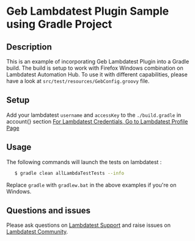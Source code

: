 # Geb Lambdatest Plugin Sample using Gradle Project

## Description

This is an example of incorporating Geb Lambdatest Plugin into a Gradle build.
The build is setup to work with Firefox Windows combination on Lambdatest Automation Hub. To use it with different capabilities, please have a look at  `src/test/resources/GebConfig.groovy` file.

## Setup

 Add your lambdatest `username` and `accessKey` to the `./build.gradle` in account{} section [For Lambdatest Credentials, Go to Lambdatest Profile Page][account_details]

## Usage

The following commands will launch the tests on lambdatest :
```bash
   $ gradle clean allLambdaTestTests --info
```

Replace `gradle` with `gradlew.bat` in the above examples if you're on Windows.


## Questions and issues

Please ask questions on [Lambdatest Support][lambdatest_support] and raise issues on [Lambdatest Community][lambdatest_community].


[lambdatest_support]: https://www.lambdatest.com/support
[lambdatest_community]: https://community.lambdatest.com
[account_details]: https://accounts.lambdatest.com/detail/profile
